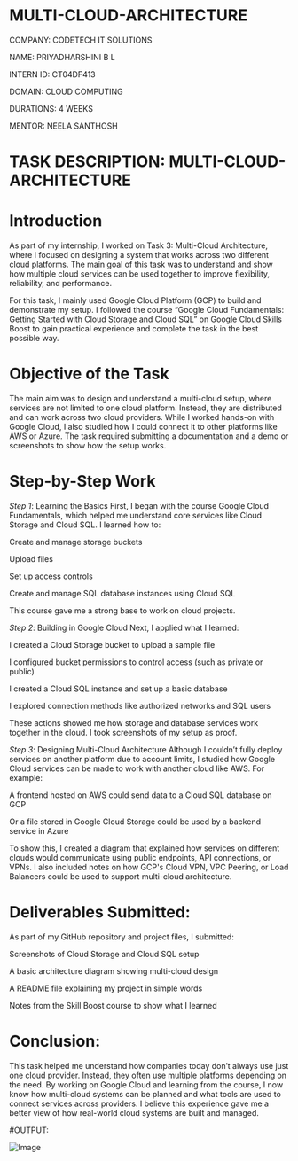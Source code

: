 # MULTI-CLOUD-ARCHITECTURE

COMPANY: CODETECH IT SOLUTIONS

NAME: PRIYADHARSHINI B L

INTERN ID: CT04DF413

DOMAIN: CLOUD COMPUTING

DURATIONS: 4 WEEKS

MENTOR: NEELA SANTHOSH

# TASK DESCRIPTION:  MULTI-CLOUD-ARCHITECTURE

# Introduction

As part of my internship, I worked on Task 3: Multi-Cloud Architecture, where I focused on designing a system that works across two different cloud platforms. The main goal of this task was to understand and show how multiple cloud services can be used together to improve flexibility, reliability, and performance.

For this task, I mainly used Google Cloud Platform (GCP) to build and demonstrate my setup. I followed the course “Google Cloud Fundamentals: Getting Started with Cloud Storage and Cloud SQL” on Google Cloud Skills Boost to gain practical experience and complete the task in the best possible way.

# Objective of the Task
The main aim was to design and understand a multi-cloud setup, where services are not limited to one cloud platform. Instead, they are distributed and can work across two cloud providers. While I worked hands-on with Google Cloud, I also studied how I could connect it to other platforms like AWS or Azure. The task required submitting a documentation and a demo or screenshots to show how the setup works.

# Step-by-Step Work
*Step 1*: Learning the Basics
First, I began with the course Google Cloud Fundamentals, which helped me understand core services like Cloud Storage and Cloud SQL. I learned how to:

Create and manage storage buckets

Upload files

Set up access controls

Create and manage SQL database instances using Cloud SQL

This course gave me a strong base to work on cloud projects.

*Step 2*: Building in Google Cloud
Next, I applied what I learned:

I created a Cloud Storage bucket to upload a sample file

I configured bucket permissions to control access (such as private or public)

I created a Cloud SQL instance and set up a basic database

I explored connection methods like authorized networks and SQL users

These actions showed me how storage and database services work together in the cloud. I took screenshots of my setup as proof.

*Step 3*: Designing Multi-Cloud Architecture
Although I couldn’t fully deploy services on another platform due to account limits, I studied how Google Cloud services can be made to work with another cloud like AWS. For example:

A frontend hosted on AWS could send data to a Cloud SQL database on GCP

Or a file stored in Google Cloud Storage could be used by a backend service in Azure

To show this, I created a diagram that explained how services on different clouds would communicate using public endpoints, API connections, or VPNs. I also included notes on how GCP's Cloud VPN, VPC Peering, or Load Balancers could be used to support multi-cloud architecture.

# Deliverables Submitted:

As part of my GitHub repository and project files, I submitted:

Screenshots of Cloud Storage and Cloud SQL setup

A basic architecture diagram showing multi-cloud design

A README file explaining my project in simple words

Notes from the Skill Boost course to show what I learned

# Conclusion:

This task helped me understand how companies today don’t always use just one cloud provider. Instead, they often use multiple platforms depending on the need. By working on Google Cloud and learning from the course, I now know how multi-cloud systems can be planned and what tools are used to connect services across providers. I believe this experience gave me a better view of how real-world cloud systems are built and managed.

#OUTPUT:

![Image](https://github.com/user-attachments/assets/ab8301f1-904a-462b-be37-012d6f47ac92)
